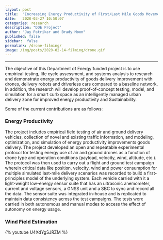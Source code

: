 ```yaml
---
layout: post
title:  "Increasing Energy Productivity of First/Last Mile Goods Movement"
date:   2020-03-27 10:50:07
categories: research
description: "DOE Project"
author: "Jay Patrikar and Brady Moon"
published: false
sidebar:  false
permalink: /drone-filming/
image: /img/posts/2020-02-14-filming/drone.gif
---
```



<hr>
The objective of this Department of Energy funded project is to use empirical testing, life cycle assessment, and systems analysis to research and demonstrate energy productivity of goods delivery improvement with drones, delivery robots and driverless cars compared to a baseline network. In addition, the research will develop proof-of-concept testing, model, and simulation for a smart curb space as an intelligently managed urban delivery zone for improved energy productivity and Sustainability.

Some of the current contributions are as follows:



<!-- <figure>
 <img src="/img/posts/2020-02-14-filming/lapse_car_web.jpg" alt="Drone filming" />
 <figcaption>
 Drone autonomously filming a moving vehicle
 </figcaption>
</figure> -->

### Energy Productivity
The project includes empirical field testing of air and ground delivery vehicles, collection of novel and existing traffic information, and modeling, optimization, and simulation of energy productivity improvements goods delivery. The project developed an open and repeatable experimental protocol for testing energy use of air and ground drones as a function of drone type and operation conditions (payload, velocity, wind, altitude, etc.). The protocol was then used to carry out a flight and ground test campaign wherein critical data like position, velocity, wind and power consumption for multiple simulated last-mile delivery scenarios was recorded to build a first-principles model of the underlying system. Each vehicle carried with it a light-weight low-energy sensor suite that has an ultrasonic anemometer, current and voltage sensors, a GNSS unit and a SBC to sync and record all the data. The sensor suite was integrated in-house and is replicated to maintain data consistency across the test campaigns.  The tests were carried in both autonomous and manual modes to access the effect of autonomy on energy usage.



### Wind Field Estimation



{% youtube U4XdYgSJRZM %}





<!-- ### Publications
* R. Bonatti, W. Wang, C. Ho, A. Ahuja, M. Gschwindt, E. Camci, E. Kayacan, S. Choudhury, S. Scherer, "Autonomous Aerial Cinematography Among Unstructured Environments With Learned Artistic Decision-Making". Journal of Field Robotics, 2019 [[Link](https://onlinelibrary.wiley.com/doi/epdf/10.1002/rob.21931)][[PDF](https://www.cs.cmu.edu/~rbonatti/files/bonatti_jfr.pdf)][[Video](https://youtu.be/ookhHnqmlaU)] -->
